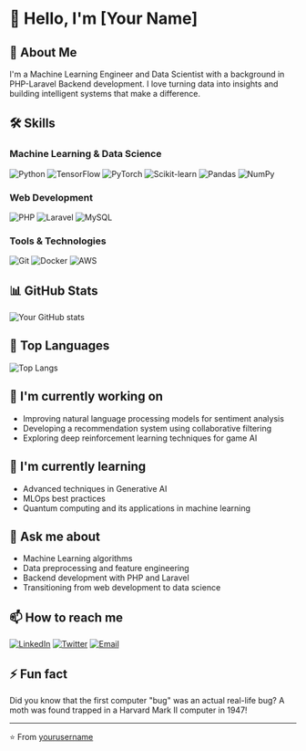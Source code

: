 # 👋 Hello, I'm [Your Name]

## 🚀 About Me
I'm a Machine Learning Engineer and Data Scientist with a background in PHP-Laravel Backend development. I love turning data into insights and building intelligent systems that make a difference.

## 🛠 Skills
### Machine Learning & Data Science
![Python](https://img.shields.io/badge/-Python-3776AB?style=flat-square&logo=Python&logoColor=white)
![TensorFlow](https://img.shields.io/badge/-TensorFlow-FF6F00?style=flat-square&logo=TensorFlow&logoColor=white)
![PyTorch](https://img.shields.io/badge/-PyTorch-EE4C2C?style=flat-square&logo=PyTorch&logoColor=white)
![Scikit-learn](https://img.shields.io/badge/-Scikit--learn-F7931E?style=flat-square&logo=scikit-learn&logoColor=white)
![Pandas](https://img.shields.io/badge/-Pandas-150458?style=flat-square&logo=Pandas&logoColor=white)
![NumPy](https://img.shields.io/badge/-NumPy-013243?style=flat-square&logo=NumPy&logoColor=white)

### Web Development
![PHP](https://img.shields.io/badge/-PHP-777BB4?style=flat-square&logo=PHP&logoColor=white)
![Laravel](https://img.shields.io/badge/-Laravel-FF2D20?style=flat-square&logo=Laravel&logoColor=white)
![MySQL](https://img.shields.io/badge/-MySQL-4479A1?style=flat-square&logo=MySQL&logoColor=white)

### Tools & Technologies
![Git](https://img.shields.io/badge/-Git-F05032?style=flat-square&logo=Git&logoColor=white)
![Docker](https://img.shields.io/badge/-Docker-2496ED?style=flat-square&logo=Docker&logoColor=white)
![AWS](https://img.shields.io/badge/-AWS-232F3E?style=flat-square&logo=Amazon-AWS&logoColor=white)

## 📊 GitHub Stats
![Your GitHub stats](https://github-readme-stats.vercel.app/api?username=yourusername&show_icons=true&theme=radical)

## 🌟 Top Languages
![Top Langs](https://github-readme-stats.vercel.app/api/top-langs/?username=yourusername&layout=compact&theme=radical)

## 🔭 I'm currently working on
- Improving natural language processing models for sentiment analysis
- Developing a recommendation system using collaborative filtering
- Exploring deep reinforcement learning techniques for game AI

## 🌱 I'm currently learning
- Advanced techniques in Generative AI
- MLOps best practices
- Quantum computing and its applications in machine learning

## 💬 Ask me about
- Machine Learning algorithms
- Data preprocessing and feature engineering
- Backend development with PHP and Laravel
- Transitioning from web development to data science

## 📫 How to reach me
[![LinkedIn](https://img.shields.io/badge/-LinkedIn-0077B5?style=flat-square&logo=LinkedIn&logoColor=white)](https://www.linkedin.com/in/yourusername/)
[![Twitter](https://img.shields.io/badge/-Twitter-1DA1F2?style=flat-square&logo=Twitter&logoColor=white)](https://twitter.com/yourusername)
[![Email](https://img.shields.io/badge/-Email-D14836?style=flat-square&logo=Gmail&logoColor=white)](mailto:youremail@example.com)

## ⚡ Fun fact
Did you know that the first computer "bug" was an actual real-life bug? A moth was found trapped in a Harvard Mark II computer in 1947!

---
⭐️ From [yourusername](https://github.com/yourusername)